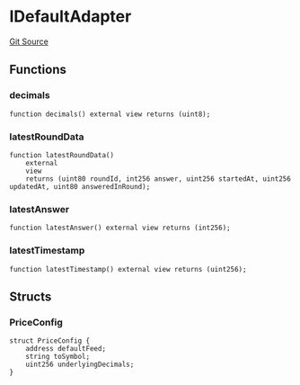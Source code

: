 # IDefaultAdapter
[Git Source](https://github.com/malda-protocol/malda-lending/blob/076616677457911e7c8925ff7d5fe2dec2ca1497/src\interfaces\IDefaultAdapter.sol)


## Functions
### decimals


```solidity
function decimals() external view returns (uint8);
```

### latestRoundData


```solidity
function latestRoundData()
    external
    view
    returns (uint80 roundId, int256 answer, uint256 startedAt, uint256 updatedAt, uint80 answeredInRound);
```

### latestAnswer


```solidity
function latestAnswer() external view returns (int256);
```

### latestTimestamp


```solidity
function latestTimestamp() external view returns (uint256);
```

## Structs
### PriceConfig

```solidity
struct PriceConfig {
    address defaultFeed;
    string toSymbol;
    uint256 underlyingDecimals;
}
```

